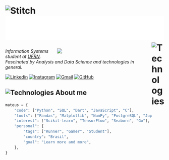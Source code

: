 <h1>
  <img src="https://media3.giphy.com/media/v1.Y2lkPTc5MGI3NjExa21sa3UzbnJwbGVtbnVubHEyb3l6aHg5ZHR1MXNmNmhqMWJtdGZ3bCZlcD12MV9pbnRlcm5hbF9naWZfYnlfaWQmY3Q9cw/hhut7D136GMQU/giphy.gif" alt="Stitch" width="70">
  <img src="https://raw.githubusercontent.com/mtzdantas/mtzdantas/master/name.svg" alt="Mateus Dantas">
  <img align="right" src="https://media1.giphy.com/media/v1.Y2lkPTc5MGI3NjExd2FkOWMwc2JnazdqamhkM2NmcmpzeXVrbnlvdW1uY2d4eHpsdm9lNCZlcD12MV9pbnRlcm5hbF9naWZfYnlfaWQmY3Q9cw/AgQA13YwynqfxyiLAa/giphy.gif" alt="Technologies" width="40"> 
</h1>

<a href="https://github.com/mtzdantas/portfolio" target="_blank">
  <img width="300" align="right" src="https://github-readme-stats.vercel.app/api/pin/?username=mtzdantas&repo=portfolio&theme=tokyonight">
</a>

<p><em>Information Systems student at <a href="https://www.ufrn.br/">UFRN</a>.<br>Fascinated by Analysis and Data Science and technologies in general.</em></p>

[![Linkedin](https://img.shields.io/badge/-LinkedIn-blue?style=flat&logo=Linkedin&logoColor=white)](https://www.linkedin.com/in/mtzdantas) 
[![Instagram](https://img.shields.io/badge/-Instagram-c13584?style=flat&labelColor=c13584&logo=instagram&logoColor=white)](https://www.instagram.com/mtzdantas) 
[![Gmail](https://img.shields.io/badge/-Gmail-c14438?style=flat&logo=Gmail&logoColor=white)](mailto:mtzdantas@gmail.com)
[![GitHub](https://img.shields.io/github/followers/mtzdantas?label=follow&style=social)](https://github.com/mtzdantas)

<h2>
  <img src="https://media2.giphy.com/media/v1.Y2lkPTc5MGI3NjExNWprOGI5Z3gzeDF2ZG15bTk5YXc5bjB1OTliN3Y1NjFlbzd0eWRwZSZlcD12MV9pbnRlcm5hbF9naWZfYnlfaWQmY3Q9cw/3PqeqVoo248xgxq3p1/giphy.gif" alt="Technologies" width="40">
  About me 
</h2>

```python
mateus = {
    "code": ["Python", "SQL", "Dart", "JavaScript", "C"],
    "tools": ["Pandas", "Matplotlib", "NumPy", "PostgreSQL", "Jupyter Notebook", "Docker", "Git", "Flutter", "React"],
    "interest": ["Scikit-learn", "TensorFlow", "Seaborn", "Go"],
    "personal": {
        "tags": ["Runner", "Gamer", "Student"],
        "country": "Brasil",
        "goal": "Learn more and more",
    },
}
```




